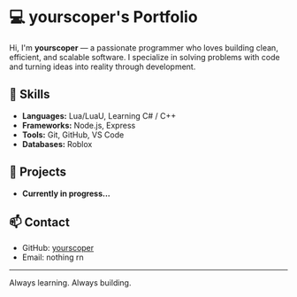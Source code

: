 # 💻 yourscoper's Portfolio

Hi, I'm **yourscoper** — a passionate programmer who loves building clean, efficient, and scalable software. I specialize in solving problems with code and turning ideas into reality through development.

## 🔧 Skills
- **Languages:** Lua/LuaU, Learning C# / C++
- **Frameworks:** Node.js, Express
- **Tools:** Git, GitHub, VS Code
- **Databases:** Roblox

## 🚀 Projects
- **Currently in progress...**

## 📫 Contact
- GitHub: [yourscoper](https://github.com/yourscoper)
- Email: nothing rn

---

Always learning. Always building.
